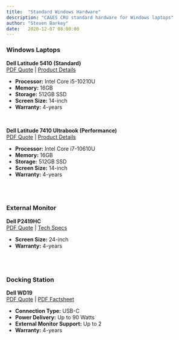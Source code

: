 ```yaml
---
title:  "Standard Windows Hardware"
description: "CA&ES CRU standard hardware for Windows laptops"
author: "Steven Barkey"
date:   2020-12-07 08:00:00
---
```

<h3>Windows Laptops</h3>
<p><b>Dell Latitude 5410 (Standard)</b><br />
<a target="_blank" href="/media/policies/Quote - Dell Latitude 5410.pdf">PDF Quote</a> | <a target="_blank" href="https://www.dell.com/en-us/work/shop/cty/pdp/spd/latitude-14-5410-laptop#features_section">Product Details</a></p>
<ul>
	<li><b>Processor:</b> Intel Core i5-10210U</li>
	<li><b>Memory:</b> 16GB</li>
	<li><b>Storage:</b> 512GB SSD</li>
	<li><b>Screen Size:</b> 14-inch</li>
	<li><b>Warranty:</b> 4-years</li>
</ul>
<br />
<p><b>Dell Latitude 7410 Ultrabook (Performance)</b><br />
<a target="_blank" href="/media/policies/Quote - Dell Latitude 7410 Ultrabook.pdf">PDF Quote</a> | <a target="_blank" href="https://www.dell.com/en-us/work/shop/laptops/14-7400/spd/latitude-14-7400-laptop#features_section">Product Details</a></p>
<ul>
	<li><b>Processor:</b> Intel Core i7-10610U</li>
	<li><b>Memory:</b> 16GB</li>
	<li><b>Storage:</b> 512GB SSD</li>
	<li><b>Screen Size:</b> 14-inch</li>
	<li><b>Warranty:</b> 4-years</li>
</ul>
<br />
<br />
<h3>External Monitor</h3>
<p><b>Dell P2419HC</b><br />
<a target="_blank" href="/media/policies/Quote - Dell P2419HC Monitor.pdf">PDF Quote</a> | <a target="_blank" href="https://www.dell.com/en-us/work/shop/dell-24-usb-c-monitor-p2419hc/apd/210-aqco/monitors-monitor-accessories#techspecs_section">Tech Specs</a></p>
<ul>
	<li><b>Screen Size:</b> 24-inch</li>
	<li><b>Warranty:</b> 4-years</li>
</ul>
<br />
<br />
<h3>Docking Station</h3>
<p><b>Dell WD19</b><br />
<a target="_blank" href="/media/policies/Quote - Dell WD19 Dock.pdf">PDF Quote</a> | <a target="_blank" href="/media/policies/Factsheet - Dell WD19 Dock.pdf">PDF Factsheet</a></p>
<ul>
	<li><b>Connection Type:</b> USB-C</li>
	<li><b>Power Delivery:</b> Up to 90 Watts</li>
	<li><b>External Monitor Support:</b> Up to 2</li>
	<li><b>Warranty:</b> 4-years</li>
</ul>